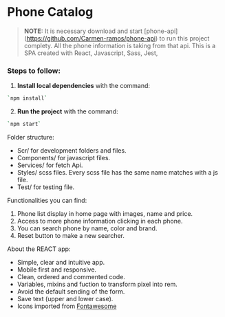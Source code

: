 # Phone Catalog

> **NOTE:**
> It is necessary download and start [phone-api] (https://github.com/Carmen-ramos/phone-api) to run this project complety. All the phone information is taking from that api.
> This is a SPA created with React, Javascript, Sass, Jest,

### Steps to follow:

1. **Install local dependencies** with the command:

```bash
`npm install`
```

2. **Run the project** with the command:

```bash
`npm start`
```

Folder structure:

- Scr/ for development folders and files.
- Components/ for javascript files.
- Services/ for fetch Api.
- Styles/ scss files. Every scss file has the same name matches with a js file.
- Test/ for testing file.

Functionalities you can find:

1. Phone list display in home page with images, name and price.
2. Access to more phone information clicking in each phone.
3. You can search phone by name, color and brand.
4. Reset button to make a new searcher.

About the REACT app:

- Simple, clear and intuitive app.
- Mobile first and responsive.
- Clean, ordered and commented code.
- Variables, mixins and fuction to transform pixel into rem.
- Avoid the default sending of the form.
- Save text (upper and lower case).
- Icons imported from [Fontawesome](https://fontawesome.com/)
